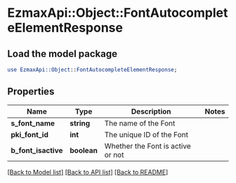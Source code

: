 # EzmaxApi::Object::FontAutocompleteElementResponse

## Load the model package
```perl
use EzmaxApi::Object::FontAutocompleteElementResponse;
```

## Properties
Name | Type | Description | Notes
------------ | ------------- | ------------- | -------------
**s_font_name** | **string** | The name of the Font | 
**pki_font_id** | **int** | The unique ID of the Font | 
**b_font_isactive** | **boolean** | Whether the Font is active or not | 

[[Back to Model list]](../README.md#documentation-for-models) [[Back to API list]](../README.md#documentation-for-api-endpoints) [[Back to README]](../README.md)


